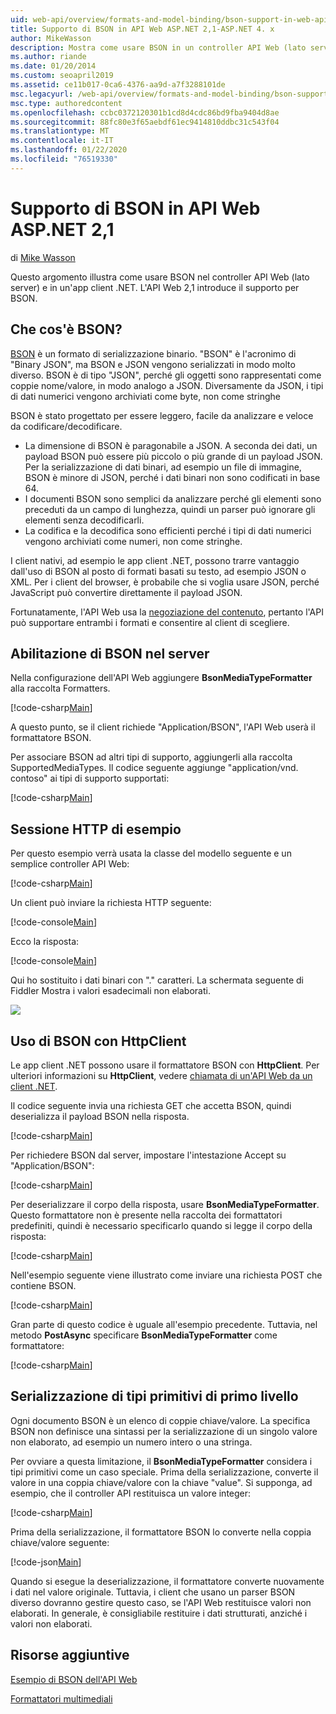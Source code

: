 ```yaml
---
uid: web-api/overview/formats-and-model-binding/bson-support-in-web-api-21
title: Supporto di BSON in API Web ASP.NET 2,1-ASP.NET 4. x
author: MikeWasson
description: Mostra come usare BSON in un controller API Web (lato server) e in un'app client .NET per ASP.NET 4. x.
ms.author: riande
ms.date: 01/20/2014
ms.custom: seoapril2019
ms.assetid: ce11b017-0ca6-4376-aa9d-a7f3288101de
msc.legacyurl: /web-api/overview/formats-and-model-binding/bson-support-in-web-api-21
msc.type: authoredcontent
ms.openlocfilehash: ccbc0372120301b1cd8d4cdc86bd9fba9404d8ae
ms.sourcegitcommit: 88fc80e3f65aebdf61ec9414810ddbc31c543f04
ms.translationtype: MT
ms.contentlocale: it-IT
ms.lasthandoff: 01/22/2020
ms.locfileid: "76519330"
---
```

# <a name="bson-support-in-aspnet-web-api-21"></a>Supporto di BSON in API Web ASP.NET 2,1

di [Mike Wasson](https://github.com/MikeWasson)

Questo argomento illustra come usare BSON nel controller API Web (lato server) e in un'app client .NET. L'API Web 2,1 introduce il supporto per BSON. 

## <a name="what-is-bson"></a>Che cos'è BSON?

[BSON](http://bsonspec.org/) è un formato di serializzazione binario. "BSON" è l'acronimo di "Binary JSON", ma BSON e JSON vengono serializzati in modo molto diverso. BSON è di tipo "JSON", perché gli oggetti sono rappresentati come coppie nome/valore, in modo analogo a JSON. Diversamente da JSON, i tipi di dati numerici vengono archiviati come byte, non come stringhe

BSON è stato progettato per essere leggero, facile da analizzare e veloce da codificare/decodificare.

- La dimensione di BSON è paragonabile a JSON. A seconda dei dati, un payload BSON può essere più piccolo o più grande di un payload JSON. Per la serializzazione di dati binari, ad esempio un file di immagine, BSON è minore di JSON, perché i dati binari non sono codificati in base 64.
- I documenti BSON sono semplici da analizzare perché gli elementi sono preceduti da un campo di lunghezza, quindi un parser può ignorare gli elementi senza decodificarli.
- La codifica e la decodifica sono efficienti perché i tipi di dati numerici vengono archiviati come numeri, non come stringhe.

I client nativi, ad esempio le app client .NET, possono trarre vantaggio dall'uso di BSON al posto di formati basati su testo, ad esempio JSON o XML. Per i client del browser, è probabile che si voglia usare JSON, perché JavaScript può convertire direttamente il payload JSON.

Fortunatamente, l'API Web usa la [negoziazione del contenuto](content-negotiation.md), pertanto l'API può supportare entrambi i formati e consentire al client di scegliere.

## <a name="enabling-bson-on-the-server"></a>Abilitazione di BSON nel server

Nella configurazione dell'API Web aggiungere **BsonMediaTypeFormatter** alla raccolta Formatters.

[!code-csharp[Main](bson-support-in-web-api-21/samples/sample1.cs)]

A questo punto, se il client richiede "Application/BSON", l'API Web userà il formattatore BSON.

Per associare BSON ad altri tipi di supporto, aggiungerli alla raccolta SupportedMediaTypes. Il codice seguente aggiunge "application/vnd. contoso" ai tipi di supporto supportati:

[!code-csharp[Main](bson-support-in-web-api-21/samples/sample2.cs)]

## <a name="example-http-session"></a>Sessione HTTP di esempio

Per questo esempio verrà usata la classe del modello seguente e un semplice controller API Web:

[!code-csharp[Main](bson-support-in-web-api-21/samples/sample3.cs)]

Un client può inviare la richiesta HTTP seguente:

[!code-console[Main](bson-support-in-web-api-21/samples/sample4.cmd)]

Ecco la risposta:

[!code-console[Main](bson-support-in-web-api-21/samples/sample5.cmd)]

Qui ho sostituito i dati binari con &quot;.&quot; caratteri. La schermata seguente di Fiddler Mostra i valori esadecimali non elaborati.

[![](bson-support-in-web-api-21/_static/image2.png)](bson-support-in-web-api-21/_static/image1.png)

## <a name="using-bson-with-httpclient"></a>Uso di BSON con HttpClient

Le app client .NET possono usare il formattatore BSON con **HttpClient**. Per ulteriori informazioni su **HttpClient**, vedere [chiamata di un'API Web da un client .NET](../advanced/calling-a-web-api-from-a-net-client.md).

Il codice seguente invia una richiesta GET che accetta BSON, quindi deserializza il payload BSON nella risposta.

[!code-csharp[Main](bson-support-in-web-api-21/samples/sample6.cs)]

Per richiedere BSON dal server, impostare l'intestazione Accept su "Application/BSON":

[!code-csharp[Main](bson-support-in-web-api-21/samples/sample7.cs)]

Per deserializzare il corpo della risposta, usare **BsonMediaTypeFormatter**. Questo formattatore non è presente nella raccolta dei formattatori predefiniti, quindi è necessario specificarlo quando si legge il corpo della risposta:

[!code-csharp[Main](bson-support-in-web-api-21/samples/sample8.cs)]

Nell'esempio seguente viene illustrato come inviare una richiesta POST che contiene BSON.

[!code-csharp[Main](bson-support-in-web-api-21/samples/sample9.cs)]

Gran parte di questo codice è uguale all'esempio precedente. Tuttavia, nel metodo **PostAsync** specificare **BsonMediaTypeFormatter** come formattatore:

[!code-csharp[Main](bson-support-in-web-api-21/samples/sample10.cs)]

## <a name="serializing-top-level-primitive-types"></a>Serializzazione di tipi primitivi di primo livello

Ogni documento BSON è un elenco di coppie chiave/valore. La specifica BSON non definisce una sintassi per la serializzazione di un singolo valore non elaborato, ad esempio un numero intero o una stringa.

Per ovviare a questa limitazione, il **BsonMediaTypeFormatter** considera i tipi primitivi come un caso speciale. Prima della serializzazione, converte il valore in una coppia chiave/valore con la chiave "value". Si supponga, ad esempio, che il controller API restituisca un valore integer:

[!code-csharp[Main](bson-support-in-web-api-21/samples/sample11.cs)]

Prima della serializzazione, il formattatore BSON lo converte nella coppia chiave/valore seguente:

[!code-json[Main](bson-support-in-web-api-21/samples/sample12.json)]

Quando si esegue la deserializzazione, il formattatore converte nuovamente i dati nel valore originale. Tuttavia, i client che usano un parser BSON diverso dovranno gestire questo caso, se l'API Web restituisce valori non elaborati. In generale, è consigliabile restituire i dati strutturati, anziché i valori non elaborati.

## <a name="additional-resources"></a>Risorse aggiuntive

[Esempio di BSON dell'API Web](https://github.com/aspnet/samples/tree/master/samples/aspnet/WebApi/BSONSample/)

[Formattatori multimediali](media-formatters.md)
